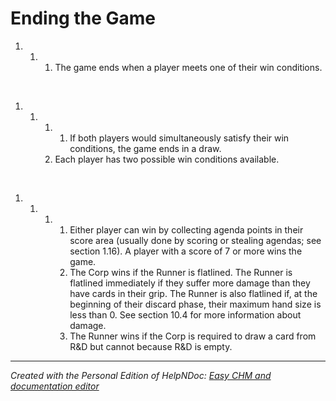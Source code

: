 # Ending the Game

1. &nbsp;
   1. &nbsp;
      1. The game ends when a player meets one of their win conditions.

&nbsp;

1. &nbsp;
   1. &nbsp;
      1. &nbsp;
         1. If both players would simultaneously satisfy their win conditions, the game ends in a draw.
      1. Each player has two possible win conditions available.

&nbsp;

1. &nbsp;
   1. &nbsp;
      1. &nbsp;
         1. Either player can win by collecting agenda points in their score area (usually done by scoring or stealing agendas; see section 1.16). A player with a score of 7 or more wins the game.
         1. The Corp wins if the Runner is flatlined. The Runner is flatlined immediately if they suffer more damage than they have cards in their grip. The Runner is also flatlined if, at the beginning of their discard phase, their maximum hand size is less than 0. See section 10.4 for more information about damage.
         1. The Runner wins if the Corp is required to draw a card from R\&D but cannot because R\&D is empty.


***
_Created with the Personal Edition of HelpNDoc: [Easy CHM and documentation editor](<https://www.helpndoc.com>)_
